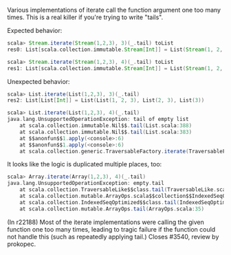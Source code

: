 Various implementations of iterate call the function argument one too many times.  This is a real killer if you're trying to write "tails".

Expected behavior:
```scala
scala> Stream.iterate(Stream(1,2,3), 3)(_.tail) toList
res0: List[scala.collection.immutable.Stream[Int]] = List(Stream(1, 2, 3, ?), Stream(2, 3, ?), Stream(3, ?))

scala> Stream.iterate(Stream(1,2,3), 4)(_.tail) toList
res1: List[scala.collection.immutable.Stream[Int]] = List(Stream(1, 2, 3), Stream(2, 3), Stream(3), Stream())
```

Unexpected behavior:
```scala
scala> List.iterate(List(1,2,3), 3)(_.tail)           
res2: List[List[Int]] = List(List(1, 2, 3), List(2, 3), List(3))

scala> List.iterate(List(1,2,3), 4)(_.tail)           
java.lang.UnsupportedOperationException: tail of empty list
	at scala.collection.immutable.Nil$$.tail(List.scala:388)
	at scala.collection.immutable.Nil$$.tail(List.scala:383)
	at $$anonfun$$1.apply(<console>:6)
	at $$anonfun$$1.apply(<console>:6)
	at scala.collection.generic.TraversableFactory.iterate(TraversableFactory.scala:232)
```
It looks like the logic is duplicated multiple places, too:
```scala
scala> Array.iterate(Array(1,2,3), 4)(_.tail)
java.lang.UnsupportedOperationException: empty.tail
	at scala.collection.TraversableLike$$class.tail(TraversableLike.scala:491)
	at scala.collection.mutable.ArrayOps.scala$$collection$$IndexedSeqOptimized$$$$super$$tail(ArrayOps.scala:35)
	at scala.collection.IndexedSeqOptimized$$class.tail(IndexedSeqOptimized.scala:133)
	at scala.collection.mutable.ArrayOps.tail(ArrayOps.scala:35)
```
(In r22188) Most of the iterate implementations were calling the given function
one too many times, leading to tragic failure if the function could
not handle this (such as repeatedly applying tail.) Closes #3540,
review by prokopec.
